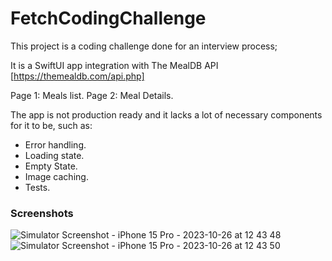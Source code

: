 # FetchCodingChallenge

This project is a coding challenge done for an interview process;

It is a SwiftUI app integration with The MealDB API [https://themealdb.com/api.php]

Page 1: Meals list.
Page 2: Meal Details.

The app is not production ready and it lacks a lot of necessary components for it to be, such as:
- Error handling.
- Loading state.
- Empty State.
- Image caching.
- Tests. 

### Screenshots 

![Simulator Screenshot - iPhone 15 Pro - 2023-10-26 at 12 43 48](https://github.com/4omar9/FetchCodingChallenge/assets/6820757/5d0f2218-de86-4a50-87ad-a7cde656042f)
![Simulator Screenshot - iPhone 15 Pro - 2023-10-26 at 12 43 50](https://github.com/4omar9/FetchCodingChallenge/assets/6820757/07bcaf6f-9b9e-4aba-9025-83332607c85a)
